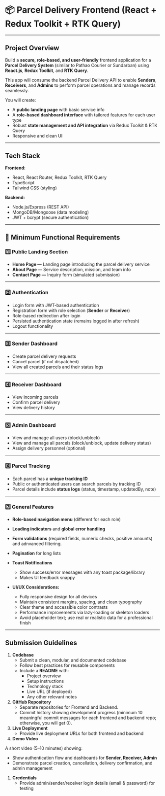 # **📦 Parcel Delivery Frontend (React + Redux Toolkit + RTK Query)**

---

## **Project Overview**

Build a **secure, role-based, and user-friendly** frontend application for a **Parcel Delivery System** (similar to Pathao Courier or Sundarban) using **React.js**, **Redux Toolkit**, and **RTK Query**.

This app will consume the backend Parcel Delivery API to enable **Senders**, **Receivers**, and **Admins** to perform parcel operations and manage records seamlessly.

You will create:

- A **public landing page** with basic service info
- A **role-based dashboard interface** with tailored features for each user type
- Robust **state management and API integration** via Redux Toolkit & RTK Query
- Responsive and clean UI

---

## **Tech Stack**

**Frontend:**

- React, React Router, Redux Toolkit, RTK Query
- TypeScript
- Tailwind CSS (styling)

**Backend:**

- Node.js/Express (REST API)
- MongoDB/Mongoose (data modeling)
- JWT + bcrypt (secure authentication)

---

## **📌 Minimum Functional Requirements**

### **1️⃣ Public Landing Section**

- **Home Page —** Landing page introducing the parcel delivery service
- **About Page —** Service description, mission, and team info
- **Contact Page —** Inquiry form (simulated submission)

---

### **2️⃣ Authentication**

- Login form with JWT-based authentication
- Registration form with role selection (**Sender** or **Receiver**)
- Role-based redirection after login
- Persisted authentication state (remains logged in after refresh)
- Logout functionality

---

### **3️⃣ Sender Dashboard**

- Create parcel delivery requests
- Cancel parcel (if not dispatched)
- View all created parcels and their status logs

---

### **4️⃣ Receiver Dashboard**

- View incoming parcels
- Confirm parcel delivery
- View delivery history

---

### **5️⃣ Admin Dashboard**

- View and manage all users (block/unblock)
- View and manage all parcels (block/unblock, update delivery status)
- Assign delivery personnel (optional)

---

### **6️⃣ Parcel Tracking**

- Each parcel has a **unique tracking ID**
- Public or authenticated users can search parcels by tracking ID
- Parcel details include **status logs** (status, timestamp, updatedBy, note)

---

### **7️⃣ General Features**

- **Role-based navigation menu** (different for each role)
- **Loading indicators** and **global error handling**
- **Form validations** (required fields, numeric checks, positive amounts)  and adnvanced filtering.
- **Pagination** for long lists
- **Toast Notifications**
    - Show success/error messages with any toast package/library
    - Makes UI feedback snappy
    
- **UI/UX Considerations:**
    - Fully responsive design for all devices
    - Maintain consistent margins, spacing, and clean typography
    - Clear theme and accessible color contrasts
    - Performance improvements via lazy-loading or skeleton loaders
    - Avoid placeholder text; use real or realistic data for a professional finish

---

## **Submission Guidelines**

1. **Codebase**
    - Submit a clean, modular, and documented codebase
    - Follow best practices for reusable components
    - Include a **README** with:
        - Project overview
        - Setup instructions
        - Technology stack
        - Live URL (if deployed)
        - Any other relevant notes
2. **GitHub Repository**
    - Separate repositories for Frontend and Backend.
    - Commit history showing development progress (minimum 10 meaningful commit messages for each frontend and backend repo; otherwise, you will get 0).
3. **Live Deployment**
    - Provide live deployment URLs for both frontend and backend
4. **Demo Video**

A short video (5–10 minutes) showing:

- Show authentication flow and dashboards for **Sender, Receiver, Admin**
- Demonstrate parcel creation, cancellation, delivery confirmation, and admin management
1. **Credentials**
    - Provide admin/sender/receiver login details (email & password) for testing
